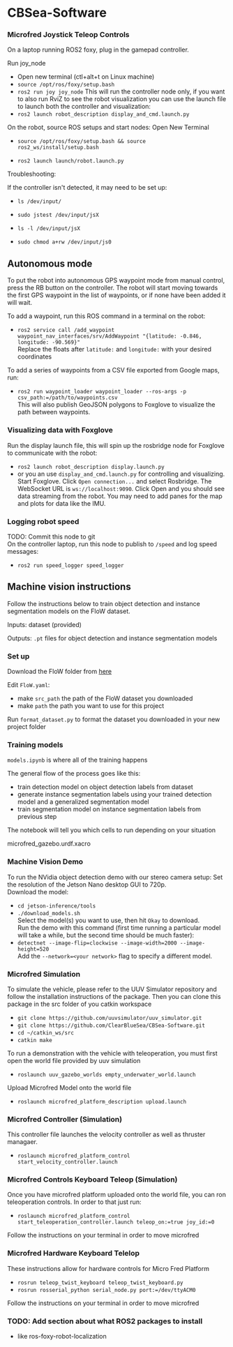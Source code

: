 # CBSea-Software

### Microfred Joystick Teleop Controls

On a laptop running ROS2 foxy, plug in the gamepad controller.

Run joy_node
- Open new terminal (ctl+alt+t on Linux machine)
- ```source /opt/ros/foxy/setup.bash```
- ```ros2 run joy joy_node```
This will run the controller node only, if you want to also run RviZ to see the robot visualization you can use the launch file to launch both the controller and visualization:
- ```ros2 launch robot_description display_and_cmd.launch.py```

On the robot, source ROS setups and start nodes:
   Open New Terminal
- ```source /opt/ros/foxy/setup.bash && source ros2_ws/install/setup.bash```

- ```ros2 launch launch/robot.launch.py```

Troubleshooting:

If the controller isn't detected, it may need to be set up:

- ```ls /dev/input/```

- ```sudo jstest /dev/input/jsX```

- ```ls -l /dev/input/jsX```

- ```sudo chmod a+rw /dev/input/js0```

## Autonomous mode

To put the robot into autonomous GPS waypoint mode from manual control, press the RB button on the controller. The robot will start moving towards the first GPS waypoint in the list of waypoints, or if none have been added it will wait.  

To add a waypoint, run this ROS command in a terminal on the robot:
- ```ros2 service call /add_waypoint waypoint_nav_interfaces/srv/AddWaypoint "{latitude: -0.846, longitude: -90.569}"```  
Replace the floats after ```latitude:``` and ```longitude:``` with your desired coordinates

To add a series of waypoints from a CSV file exported from Google maps, run:  
- ```ros2 run waypoint_loader waypoint_loader --ros-args -p csv_path:=/path/to/waypoints.csv```  
This will also publish GeoJSON polygons to Foxglove to visualize the path between waypoints. 

### Visualizing data with Foxglove

Run the display launch file, this will spin up the rosbridge node for Foxglove to communicate with the robot:
- ```ros2 launch robot_description display.launch.py```
- or you an use ```display_and_cmd.launch.py``` for controlling and visualizing. 
Start Foxglove. Click `Open connection...` and select Rosbridge. The WebSocket URL is `ws://localhost:9090`. Click Open and you should see data streaming from the robot. You may need to add panes for the map and plots for data like the IMU.

### Logging robot speed
TODO: Commit this node to git  
On the controller laptop, run this node to publish to `/speed` and log speed messages:
- ```ros2 run speed_logger speed_logger```


## Machine vision instructions

Follow the instructions below to train object detection and instance segmentation models on the FloW dataset.

Inputs: dataset (provided)

Outputs: ```.pt``` files for object detection and instance segmentation models

### Set up

Download the FloW folder from [here](https://drive.google.com/drive/u/2/folders/1ZFSAsUG19YPjx-GEFRZE5SJNu9cg3KS6)

Edit ```FloW.yaml```:
- make ```src_path``` the path of the FloW dataset you downloaded
- make ```path``` the path you want to use for this project

Run ```format_dataset.py``` to format the dataset you downloaded in your new project folder

### Training models

```models.ipynb``` is where all of the training happens

The general flow of the process goes like this:
- train detection model on object detection labels from dataset
- generate instance segmentation labels using your trained detection model and a generalized segmentation model
- train segmentation model on instance segmentation labels from previous step

The notebook will tell you which cells to run depending on your situation


microfred_gazebo.urdf.xacro

### Machine Vision Demo

To run the NVidia object detection demo with our stereo camera setup:
Set the resolution of the Jetson Nano desktop GUI to 720p.  
Download the model:  
- ```cd jetson-inference/tools```
- ```./download_models.sh```  
  Select the model(s) you want to use, then hit `Okay` to download.  
  Run the demo with this command (first time running a particular model will take a while, but the second time should be much faster):  
- ```detectnet --image-flip=clockwise --image-width=2000 --image-height=520```  
Add the ```--network=<your network>``` flag to specify a different model.  

### Microfred Simulation

To simulate the vehicle, please refer to the UUV Simulator repository and follow the installation instructions of the package. Then you can clone this package in the src folder of you catkin workspace
- ```git clone https://github.com/uuvsimulator/uuv_simulator.git```
- ```git clone https://github.com/ClearBlueSea/CBSea-Software.git```
- ```cd ~/catkin_ws/src```
- ```catkin make```
  
To run a demonstration with the vehicle with teleoperation, you must first open the world file provided by uuv simulation
- ```roslaunch uuv_gazebo_worlds empty_underwater_world.launch```
  
Upload Microfred Model onto the world file
-  ```roslaunch microfred_platform_description upload.launch```

  
### Microfred Controller (Simulation)
This controller file launches the velocity controller as well as thruster managaer. 

- ```roslaunch microfred_platform_control start_velocity_controller.launch```

### Microfred Controls Keyboard Teleop (Simulation)

Once you have microfred platform uploaded onto the world file, you can ron teleoperation controls. In order to that just run:
- ```roslaunch microfred_platform_control start_teleoperation_controller.launch teleop_on:=true joy_id:=0```
  
Follow the instructions on your terminal in order to move microfred



### Microfred Hardware Keyboard Telelop
These instructions allow for hardware controls for Micro Fred Platform
- ```rosrun teleop_twist_keyboard teleop_twist_keyboard.py```
- ```rosrun rosserial_python serial_node.py port:=/dev/ttyACM0```
  
  
Follow the instructions on your terminal in order to move microfred

### TODO: Add section about what ROS2 packages to install
- like ros-foxy-robot-localization
